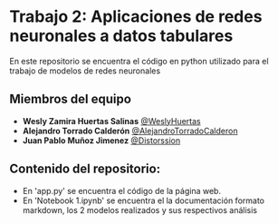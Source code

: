 # Trabajo 2: Aplicaciones de redes neuronales a datos tabulares
En este repositorio se encuentra el código en python utilizado para el trabajo de modelos de redes neuronales 


## Miembros del equipo

- **Wesly Zamira Huertas Salinas** [@WeslyHuertas](https://github.com/WeslyHuertas)
- **Alejandro Torrado Calderón** [@AlejandroTorradoCalderon](https://github.com/AlejandroTorradoCalderon)
- **Juan Pablo Muñoz Jimenez** [@Distorssion](https://github.com/Distorssion)


## Contenido del repositorio:
- En 'app.py' se encuentra el código de la página web.
- En 'Notebook 1.ipynb' se encuentra el la documentación formato markdown, los 2 modelos realizados y sus respectivos análisis
